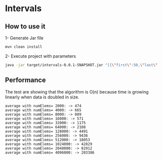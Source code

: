 # Intervals
## How to use it
1- Generate Jar file
```bash
mvn clean install
```
2- Execute project with parameters
```bash
java -jar target/intervals-0.0.1-SNAPSHOT.jar "[{\"first\":50,\"last\":100},{\"first\":123,\"last\":456}]" "[{\"first\":30,\"last\":80},{\"first\":153,\"last\":406}]"
```

## Performance

The test are showing that the algorithm is O(n) because time is growing linearly when data is doubled in size.

```
average with numElems= 2000: -> 474
average with numElems= 4000: -> 665
average with numElems= 8000: -> 809
average with numElems= 16000: -> 571
average with numElems= 32000: -> 1175
average with numElems= 64000: -> 2108
average with numElems= 128000: -> 4491
average with numElems= 256000: -> 9436
average with numElems= 512000: -> 18053
average with numElems= 1024000: -> 42829
average with numElems= 2048000: -> 82912
average with numElems= 4096000: -> 203386
```
